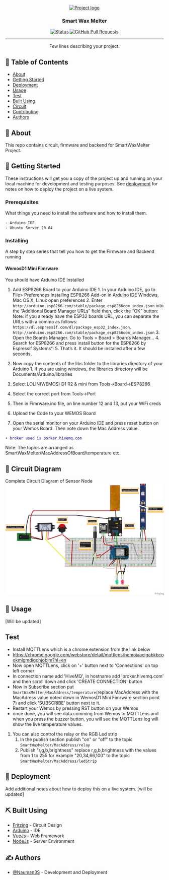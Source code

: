 <p align="center">
  <a href="" rel="noopener">
 <img width=200px height=200px src="https://i.imgur.com/6wj0hh6.jpg" alt="Project logo"></a>
</p>

<h3 align="center">Smart Wax Melter</h3>

<div align="center">

[![Status](https://img.shields.io/badge/status-active-success.svg)]()
[![GitHub Pull Requests](https://img.shields.io/github/issues-pr/kylelobo/The-Documentation-Compendium.svg)](https://github.com/kylelobo/The-Documentation-Compendium/pulls)

</div>

---


<p align="center"> Few lines describing your project.
    <br> 
</p>

## 📝 Table of Contents

- [About](#about)
- [Getting Started](#getting_started)
- [Deployment](#deployment)
- [Usage](#usage)
- [Test](#test)
- [Built Using](#built_using)
- [Circuit](#circuit)
- [Contributing](../CONTRIBUTING.md)
- [Authors](#authors)


## 🧐 About <a name = "about"></a>

This repo contains circuit, firmware and backend for SmartWaxMelter Project.

## 🏁 Getting Started <a name = "getting_started"></a>

These instructions will get you a copy of the project up and running on your local machine for development and testing purposes. See [deployment](#deployment) for notes on how to deploy the project on a live system.

### Prerequisites

What things you need to install the software and how to install them.

```
- Arduino IDE
- Ubuntu Server 20.04
```

### Installing

A step by step series that tell you how to get the Firmware and Backend running

#### WemosD1 Mini Fimrware

You should have Arduino IDE Installed

  1.  Add ESP8266 Board to your Arduino IDE
    1. In your Arduino IDE, go to File> Preferences
        Installing ESP8266 Add-on in Arduino IDE Windows, Mac OS X, Linux open preferences
    2. Enter ```http://arduino.esp8266.com/stable/package_esp8266com_index.json``` into the “Additional Board Manager URLs” field then, click the “OK” button:
    Note: if you already have the ESP32 boards URL, you can separate the URLs with a comma as follows:
    ```https://dl.espressif.com/dl/package_esp32_index.json,
      http://arduino.esp8266.com/stable/package_esp8266com_index.json```
    3. Open the Boards Manager. Go to Tools > Board > Boards Manager…
    4. Search for ESP8266 and press install button for the ESP8266 by Espressif Systems“:
    5. That’s it. It should be installed after a few seconds.

  2.  Now copy the contents of the libs folder to the libraries directory of your Arduino
    1. If you are using windows, the libraries directory will be Documents/Arduino/libraries
  3.  Select LOLIN(WEMOS) D1 R2 & mini from Tools->Board->ESP8266
  4.  Select the correct port from Tools->Port
  5.  Then in Fimrware.ino file, on line number 12 and 13, put your WiFi creds
  6.  Upload the Code to your WEMOS Board
  7.  Open the serial monitor on your Arduino IDE and press reset button on your Wemos Board. Then note down the Mac Address value.

  ```diff
  + broker used is borker.hivemq.com
  ```
  Note: The topics are arranged as SmartWaxMelter/MacAddressOfBoard/temperature etc.


## 🔧 Circuit Diagram <a name = "circuit"></a>

Complete Circuit Diagram of Sensor Node
![Circuit](Circuit/Circuit_bb.png)


## 🎈 Usage <a name="usage"></a>

[Will be updated]

## Test <a name="test"></a>

- Install MQTTLens which is a chrome extension from the link below
- https://chrome.google.com/webstore/detail/mqttlens/hemojaaeigabkbcookmlgmdigohjobjm?hl=en
- Now open MQTTLens, click on '+' button next to 'Connections' on top left corner
- In connection name add 'HiveMQ', in hostname add 'broker.hivemq.com' and then scroll down and click 'CREATE CONNECTION'   button
- Now in Subscribe section put ```SmartWaxMelter/MacAddress/temperature```(replace MacAddress with the MacAdress value noted down in WemosD1 Mini Fimrware section point 7) and click 'SUBSCRIBE' button next to it.
- Restart your Wemos by pressing RST button on your Wemos
- once done, you will see data comming from Wemos to MQTTLens and when you press the buzzer button, you will see the MQTTLens log will show the live temperature values.
1. You can also control the relay or the RGB Led strip
    1. In the publish section publish "on" or "off" to the topic ```SmartWaxMelter/MacAddress/relay```
    2. Publish "r,g,b,brightness" replace r,g,b,brightness with the values from 1 to 255 for example "20,34,66,100" to the topic ```SmartWaxMelter/MacAddress/ledStrip```


## 🚀 Deployment <a name = "deployment"></a>

Add additional notes about how to deploy this on a live system.
[will be updated]

## ⛏️ Built Using <a name = "built_using"></a>

- [Fritzing](https://fritzing.org/) - Circuit Design
- [Arduino](https://www.arduino.cc/) - IDE
- [VueJs](https://vuejs.org/) - Web Framework
- [NodeJs](https://nodejs.org/en/) - Server Environment

## ✍️ Authors <a name = "authors"></a>

- [@Nauman3S](https://github.com/Nauman3S) - Development and Deployment

